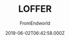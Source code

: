 ---
title: LOFFER
github: https://github.com/FromEndWorld/LOFFER
demo: https://fromendworld.github.io/LOFFER/
author: FromEndworld
ssg:
  - Jekyll
cms:
  - Markdown
date: 2019-06-02T06:42:58.000Z
description: '博客主题 A forkable Jekyll theme with Chinese UI and document '
draft: true
publish_date: '2019-06-02T06:42:58Z'
update_date: '2021-02-28T20:18:49Z'
github_star: 327
github_fork: 386
---